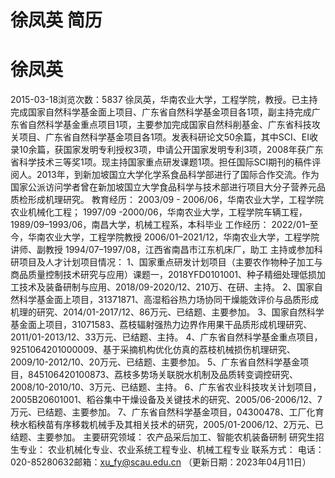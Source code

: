 # 徐凤英 简历

# 徐凤英
2015-03-18浏览次数：5837
徐凤英，华南农业大学，工程学院，教授。已主持完成国家自然科学基金面上项目、广东省自然科学基金项目各1项，副主持完成广东省自然科学基金重点项目1项，主要参加完成国家自然科削基金、广东省科技攻关项目、广东省自然科学基金项目各1项。发表科研论文50余篇，其中SCI、EI收录10余篇，获国家发明专利授权3项，申请公开国家发明专利3项，2008年获广东省科学技术三等奖1项。现主持国家重点研发课题1项。担任国际SCI期刊的稿件评阅人。2013年，到新加坡国立大学化学系食品科学部进行了国际合作交流。作为国家公派访问学者曾在新加坡国立大学食品科学与技术部进行项目大分子营养元品质检形成机理研究。
教育经历：
2003/09 - 2006/06，华南农业大学，工程学院农业机械化工程；
1997/09 -2000/06，华南农业大学，工程学院车辆工程，
1989/09–1993/06，南昌大学，机械工程系，本科毕业
工作经历：
2022/01–至今，华南农业大学，工程学院教授
2006/01–2021/12，华南农业大学，工程学院讲师、副教授
1994/07–1997/08，江西省南昌市江东机床厂，助工
主持或参加科研项目及人才计划项目情况：
1、国家重点研发计划项目（主要农作物种子加工与商品质量控制技术研究与应用）课题一，2018YFD0101001、种子精细处理低损加工技术及装备研制与应用、2018/09-2020/12、210万、在研、主持。
2、国家自然科学基金面上项目，31371871、高湿稻谷热力场协同干燥能效评价与品质形成机理的研究、2014/01-2017/12、86万元、已结题、主要参加。
3、国家自然科学基金面上项目，31071583、荔枝辐射强热力边界作用果干品质形成机理研究、2011/01-2013/12、33万元、已结题、主持。
4、广东省自然科学基金重点项目，9251064201000009、基于采摘机构优化仿真的荔枝机械损伤机理研究、2009/10-2012/10、20万元、已结题、主要参加。
5、广东省自然科学基金项目，845106420100873、荔枝多势场关联脱水机制及品质转变调控研究、2008/10-2010/10、3万元、已结题、主持。
6、广东省农业科技攻关计划项目，2005B20601001、稻谷集中干燥设备及关键技术的研究、2005/06-2006/12、7万元、已结题、主要参加。
7、广东省自然科学基金项目，04300478、工厂化育秧水稻秧苗有序移栽机械手及其相关技术的研究，2005/01-2006/12、2万元、已结题、主要参加。
主要研究领域：
农产品采后加工、智能农机装备研制
研究生招生专业：
农业机械化专业、农业系统工程专业、机械工程专业
联系方式：
电话：020-85280632邮箱：xu_fy@scau.edu.cn
（更新日期：2023年04月11日）
